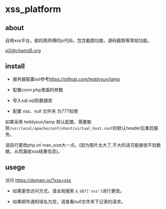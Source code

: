 # xss_platform

## about

自用xss平台，偷的雨师傅的js代码，包含截图功能，源码截取等常规功能。

pi2@chamd5.org

## install

- 服务器配置ssl参考<https://github.com/teddysun/lamp>

- 配置conn.php里面的参数

- 导入sql.sql到数据库

- 配置 xss、null 文件夹 为777权限

如果采用 teddysun/lamp 默认配置，需要删除```/usr/local/apache/conf/vhost/virtual_host.conf```的默认header后重启服务。

请自行更改php.ini max_size大一点。(因为图片太大了,不大的话可能接收不到数据，从而漏收xss结果信息)。

## usege

访问 <https://domain.io/?xss=xss>

- 如需更改访问方式，请全局搜索 ```$_GET['xss']```进行更改。

- 如果邮件通知域名为空，请查看null文件夹下记录的请求。